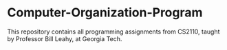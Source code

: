 # Computer-Organization-Program
This repository contains all programming assignments from CS2110, taught by Professor Bill Leahy, at Georgia Tech.

